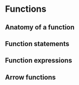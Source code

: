 # Functions

## Anatomy of a function



## Function statements
## Function expressions
## Arrow functions
